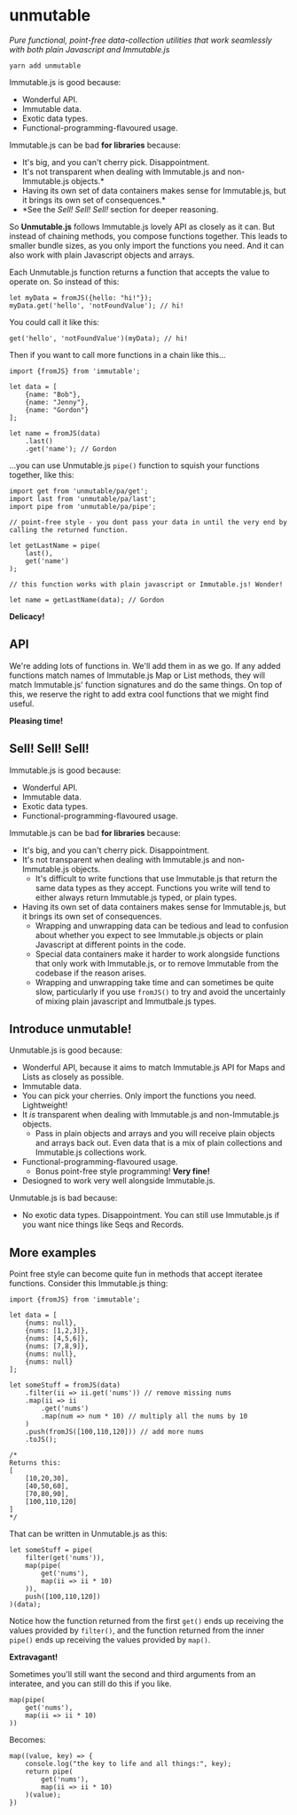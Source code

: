 # unmutable

*Pure functional, point-free data-collection utilities that work seamlessly with both plain Javascript and Immutable.js*

```
yarn add unmutable
```

Immutable.js is good because:
- Wonderful API.
- Immutable data.
- Exotic data types.
- Functional-programming-flavoured usage.

Immutable.js can be bad **for libraries** because:
- It's big, and you can't cherry pick. Disappointment.
- It's not transparent when dealing with Immutable.js and non-Immutable.js objects.*
- Having its own set of data containers makes sense for Immutable.js, but it brings its own set of consequences.*
- *See the *Sell! Sell! Sell!* section for deeper reasoning.

So **Unmutable.js** follows Immutable.js lovely API as closely as it can. But instead of chaining methods, you compose functions together. This leads to smaller bundle sizes, as you only import the functions you need. And it can also work with plain Javascript objects and arrays.

Each Unmutable.js function returns a function that accepts the value to operate on. So instead of this:

```
let myData = fromJS({hello: "hi!"});
myData.get('hello', 'notFoundValue'); // hi!
```

You could call it like this:

```
get('hello', 'notFoundValue')(myData); // hi!
```

Then if you want to call more functions in a chain like this...

```
import {fromJS} from 'immutable';

let data = [
    {name: "Bob"},
    {name: "Jenny"},
    {name: "Gordon"}
];

let name = fromJS(data)
    .last()
    .get('name'); // Gordon
```

...you can use Unmutable.js `pipe()` function to squish your functions together, like this:

```
import get from 'unmutable/pa/get';
import last from 'unmutable/pa/last';
import pipe from 'unmutable/pa/pipe';

// point-free style - you dont pass your data in until the very end by calling the returned function.

let getLastName = pipe(
    last(),
    get('name')
);

// this function works with plain javascript or Immutable.js! Wonder!

let name = getLastName(data); // Gordon

```

**Delicacy!**

## API

We're adding lots of functions in. We'll add them in as we go. If any added functions match names of Immutable.js Map or List methods, they will match Immutable.js' function signatures and do the same things. On top of this, we reserve the right to add extra cool functions that we might find useful.

**Pleasing time!**

## Sell! Sell! Sell!

Immutable.js is good because:
- Wonderful API.
- Immutable data.
- Exotic data types.
- Functional-programming-flavoured usage.

Immutable.js can be bad **for libraries** because:
- It's big, and you can't cherry pick. Disappointment.
- It's not transparent when dealing with Immutable.js and non-Immutable.js objects.
  - It's difficult to write functions that use Immutable.js that return the same data types as they accept. Functions you write will tend to either always return Immutable.js typed, or plain types.
- Having its own set of data containers makes sense for Immutable.js, but it brings its own set of consequences.
  - Wrapping and unwrapping data can be tedious and lead to confusion about whether you expect to see Immutable.js objects or plain Javascript at different points in the code.
  - Special data containers make it harder to work alongside functions that only work with Immutable.js, or to remove Immutable from the codebase if the reason arises.
  - Wrapping and unwrapping take time and can sometimes be quite slow, particularly if you use `fromJS()` to try and avoid the uncertainly of mixing plain javascript and Immutbale.js types.

## Introduce unmutable!

Unmutable.js is good because:
- Wonderful API, because it aims to match Immutable.js API for Maps and Lists as closely as possible.
- Immutable data.
- You can pick your cherries. Only import the functions you need. Lightweight!
- It *is* transparent when dealing with Immutable.js and non-Immutable.js objects.
  - Pass in plain objects and arrays and you will receive plain objects and arrays back out. Even data that is a mix of plain collections and Immutable.js collections work.
- Functional-programming-flavoured usage.
  - Bonus point-free style programming! **Very fine!**
- Desiogned to work very well alongside Immutable.js.

Unmutable.js is bad because:
- No exotic data types. Disappointment. You can still use Immutable.js if you want nice things like Seqs and Records.

## More examples

Point free style can become quite fun in methods that accept iteratee functions. Consider this Immutable.js thing:

```
import {fromJS} from 'immutable';

let data = [
    {nums: null},
    {nums: [1,2,3]},
    {nums: [4,5,6]},
    {nums: [7,8,9]},
    {nums: null},
    {nums: null}
];

let someStuff = fromJS(data)
    .filter(ii => ii.get('nums')) // remove missing nums
    .map(ii => ii
        .get('nums')
        .map(num => num * 10) // multiply all the nums by 10
    )
    .push(fromJS([100,110,120])) // add more nums
    .toJS();

/*
Returns this:
[
    [10,20,30],
    [40,50,60],
    [70,80,90],
    [100,110,120]
]
*/

```

That can be written in Unmutable.js as this:

```
let someStuff = pipe(
    filter(get('nums')),
    map(pipe(
        get('nums'),
        map(ii => ii * 10)
    )),
    push([100,110,120])
)(data);

```

Notice how the function returned from the first `get()` ends up receiving the values provided by `filter()`, and the function returned from the inner `pipe()` ends up receiving the values provided by `map()`.

**Extravagant!**

Sometimes you'll still want the second and third arguments from an interatee, and you can still do this if you like.

```
map(pipe(
    get('nums'),
    map(ii => ii * 10)
))
```

Becomes:

```
map((value, key) => {
    console.log("the key to life and all things:", key);
    return pipe(
        get('nums'),
        map(ii => ii * 10)
    )(value);
})
```


